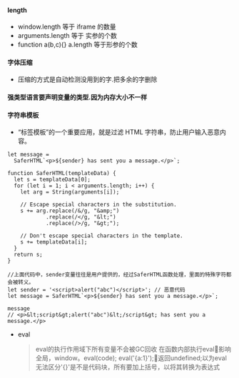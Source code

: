 #### length
- window.length 等于 iframe 的数量
- arguments.length 等于 实参的个数
- function a(b,c){}  a.length 等于形参的个数

#### 字体压缩
- 压缩的方式是自动检测没用到的字.把多余的字删除

#### 强类型语言要声明变量的类型.因为内存大小不一样

#### 字符串模板
- “标签模板”的一个重要应用，就是过滤 HTML 字符串，防止用户输入恶意内容。
```
let message =
  SaferHTML`<p>${sender} has sent you a message.</p>`;

function SaferHTML(templateData) {
  let s = templateData[0];
  for (let i = 1; i < arguments.length; i++) {
    let arg = String(arguments[i]);

    // Escape special characters in the substitution.
    s += arg.replace(/&/g, "&amp;")
            .replace(/</g, "&lt;")
            .replace(/>/g, "&gt;");

    // Don't escape special characters in the template.
    s += templateData[i];
  }
  return s;
}
```

```
//上面代码中，sender变量往往是用户提供的，经过SaferHTML函数处理，里面的特殊字符都会被转义。
let sender = '<script>alert("abc")</script>'; // 恶意代码
let message = SaferHTML`<p>${sender} has sent you a message.</p>`;

message
// <p>&lt;script&gt;alert("abc")&lt;/script&gt; has sent you a message.</p>
```

- eval
  > eval的执行作用域下所有变量不会被GC回收
  > 在函数内部执行eval影响全局，window。eval(code);
  > eval('{a:1}');返回undefined;以为eval无法区分'{}'是不是代码块，所有要加上括号，以将其转换为表达式